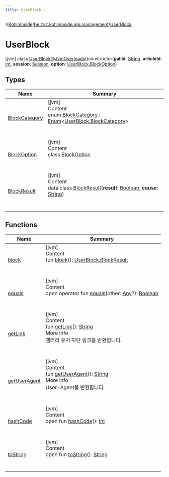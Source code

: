 ```yaml
---
title: UserBlock -
---
```

//[KotlinInside](../../index.md)/[be.zvz.kotlininside.api.management](../index.md)/[UserBlock](index.md)



# UserBlock  
 [jvm] class [UserBlock](index.md)@[JvmOverloads](https://kotlinlang.org/api/latest/jvm/stdlib/kotlin.jvm/-jvm-overloads/index.html)()constructor(**gallId**: [String](https://kotlinlang.org/api/latest/jvm/stdlib/kotlin/-string/index.html), **articleId**: [Int](https://kotlinlang.org/api/latest/jvm/stdlib/kotlin/-int/index.html), **session**: [Session](../../be.zvz.kotlininside.session/-session/index.md), **option**: [UserBlock.BlockOption](-block-option/index.md))   


## Types  
  
|  Name|  Summary| 
|---|---|
| <a name="be.zvz.kotlininside.api.management/UserBlock.BlockCategory///PointingToDeclaration/"></a>[BlockCategory](-block-category/index.md)| <a name="be.zvz.kotlininside.api.management/UserBlock.BlockCategory///PointingToDeclaration/"></a>[jvm]  <br>Content  <br>enum [BlockCategory](-block-category/index.md) : [Enum](https://kotlinlang.org/api/latest/jvm/stdlib/kotlin/-enum/index.html)<[UserBlock.BlockCategory](-block-category/index.md)>   <br><br><br>
| <a name="be.zvz.kotlininside.api.management/UserBlock.BlockOption///PointingToDeclaration/"></a>[BlockOption](-block-option/index.md)| <a name="be.zvz.kotlininside.api.management/UserBlock.BlockOption///PointingToDeclaration/"></a>[jvm]  <br>Content  <br>class [BlockOption](-block-option/index.md)  <br><br><br>
| <a name="be.zvz.kotlininside.api.management/UserBlock.BlockResult///PointingToDeclaration/"></a>[BlockResult](-block-result/index.md)| <a name="be.zvz.kotlininside.api.management/UserBlock.BlockResult///PointingToDeclaration/"></a>[jvm]  <br>Content  <br>data class [BlockResult](-block-result/index.md)(**result**: [Boolean](https://kotlinlang.org/api/latest/jvm/stdlib/kotlin/-boolean/index.html), **cause**: [String](https://kotlinlang.org/api/latest/jvm/stdlib/kotlin/-string/index.html))  <br><br><br>


## Functions  
  
|  Name|  Summary| 
|---|---|
| <a name="be.zvz.kotlininside.api.management/UserBlock/block/#/PointingToDeclaration/"></a>[block](block.md)| <a name="be.zvz.kotlininside.api.management/UserBlock/block/#/PointingToDeclaration/"></a>[jvm]  <br>Content  <br>fun [block](block.md)(): [UserBlock.BlockResult](-block-result/index.md)  <br><br><br>
| <a name="kotlin/Any/equals/#kotlin.Any?/PointingToDeclaration/"></a>[equals](../../be.zvz.kotlininside.utils/-string-util/-companion/index.md#%5Bkotlin%2FAny%2Fequals%2F%23kotlin.Any%3F%2FPointingToDeclaration%2F%5D%2FFunctions%2F578868537)| <a name="kotlin/Any/equals/#kotlin.Any?/PointingToDeclaration/"></a>[jvm]  <br>Content  <br>open operator fun [equals](../../be.zvz.kotlininside.utils/-string-util/-companion/index.md#%5Bkotlin%2FAny%2Fequals%2F%23kotlin.Any%3F%2FPointingToDeclaration%2F%5D%2FFunctions%2F578868537)(other: [Any](https://kotlinlang.org/api/latest/jvm/stdlib/kotlin/-any/index.html)?): [Boolean](https://kotlinlang.org/api/latest/jvm/stdlib/kotlin/-boolean/index.html)  <br><br><br>
| <a name="be.zvz.kotlininside.api.management/UserBlock/getLink/#/PointingToDeclaration/"></a>[getLink](get-link.md)| <a name="be.zvz.kotlininside.api.management/UserBlock/getLink/#/PointingToDeclaration/"></a>[jvm]  <br>Content  <br>fun [getLink](get-link.md)(): [String](https://kotlinlang.org/api/latest/jvm/stdlib/kotlin/-string/index.html)  <br>More info  <br>갤러리 유저 차단 링크를 반환합니다.  <br><br><br>
| <a name="be.zvz.kotlininside.api.management/UserBlock/getUserAgent/#/PointingToDeclaration/"></a>[getUserAgent](get-user-agent.md)| <a name="be.zvz.kotlininside.api.management/UserBlock/getUserAgent/#/PointingToDeclaration/"></a>[jvm]  <br>Content  <br>fun [getUserAgent](get-user-agent.md)(): [String](https://kotlinlang.org/api/latest/jvm/stdlib/kotlin/-string/index.html)  <br>More info  <br>User-Agent를 반환합니다.  <br><br><br>
| <a name="kotlin/Any/hashCode/#/PointingToDeclaration/"></a>[hashCode](../../be.zvz.kotlininside.utils/-string-util/-companion/index.md#%5Bkotlin%2FAny%2FhashCode%2F%23%2FPointingToDeclaration%2F%5D%2FFunctions%2F578868537)| <a name="kotlin/Any/hashCode/#/PointingToDeclaration/"></a>[jvm]  <br>Content  <br>open fun [hashCode](../../be.zvz.kotlininside.utils/-string-util/-companion/index.md#%5Bkotlin%2FAny%2FhashCode%2F%23%2FPointingToDeclaration%2F%5D%2FFunctions%2F578868537)(): [Int](https://kotlinlang.org/api/latest/jvm/stdlib/kotlin/-int/index.html)  <br><br><br>
| <a name="kotlin/Any/toString/#/PointingToDeclaration/"></a>[toString](../../be.zvz.kotlininside.utils/-string-util/-companion/index.md#%5Bkotlin%2FAny%2FtoString%2F%23%2FPointingToDeclaration%2F%5D%2FFunctions%2F578868537)| <a name="kotlin/Any/toString/#/PointingToDeclaration/"></a>[jvm]  <br>Content  <br>open fun [toString](../../be.zvz.kotlininside.utils/-string-util/-companion/index.md#%5Bkotlin%2FAny%2FtoString%2F%23%2FPointingToDeclaration%2F%5D%2FFunctions%2F578868537)(): [String](https://kotlinlang.org/api/latest/jvm/stdlib/kotlin/-string/index.html)  <br><br><br>

